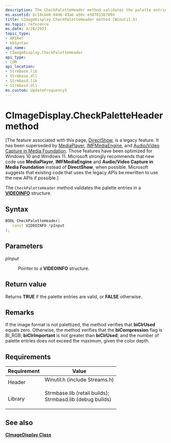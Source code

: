 ```yaml
---
description: The CheckPaletteHeader method validates the palette entries in a VIDEOINFO structure.
ms.assetid: bc18cbe6-0446-43a6-a50c-e587815b789d
title: CImageDisplay.CheckPaletteHeader method (Winutil.h)
ms.topic: reference
ms.date: 4/26/2023
topic_type: 
- APIRef
- kbSyntax
api_name: 
- CImageDisplay.CheckPaletteHeader
api_type: 
- COM
api_location: 
- Strmbase.lib
- Strmbase.dll
- Strmbasd.lib
- Strmbasd.dll
ms.custom: UpdateFrequency5
---
```


# CImageDisplay.CheckPaletteHeader method

\[The feature associated with this page, [DirectShow](/windows/win32/directshow/directshow), is a legacy feature. It has been superseded by [MediaPlayer](/uwp/api/Windows.Media.Playback.MediaPlayer), [IMFMediaEngine](/windows/win32/api/mfmediaengine/nn-mfmediaengine-imfmediaengine), and [Audio/Video Capture in Media Foundation](windows/win32/medfound/audio-video-capture-in-media-foundation). Those features have been optimized for Windows 10 and Windows 11. Microsoft strongly recommends that new code use **MediaPlayer**, **IMFMediaEngine** and **Audio/Video Capture in Media Foundation** instead of **DirectShow**, when possible. Microsoft suggests that existing code that uses the legacy APIs be rewritten to use the new APIs if possible.\]

The `CheckPaletteHeader` method validates the palette entries in a [**VIDEOINFO**](/previous-versions/windows/desktop/api/amvideo/ns-amvideo-videoinfo) structure.

## Syntax


```C++
BOOL CheckPaletteHeader(
   const VIDEOINFO *pInput
);
```



## Parameters

<dl> <dt>

*pInput* 
</dt> <dd>

Pointer to a **VIDEOINFO** structure.

</dd> </dl>

## Return value

Returns **TRUE** if the palette entries are valid, or **FALSE** otherwise.

## Remarks

If the image format is not palettized, the method verifies that **biClrUsed** equals zero. Otherwise, the method verifies that the **biCompression** flag is BI\_RGB; **biClrImportant** is not greater than **biClrUsed**; and the number of palette entries does not exceed the maximum, given the color depth.

## Requirements



| Requirement | Value |
|--------------------|--------------------------------------------------------------------------------------------------------------------------------------------------------------------------------------------|
| Header<br/>  | <dl> <dt>Winutil.h (include Streams.h)</dt> </dl>                                                                                   |
| Library<br/> | <dl> <dt>Strmbase.lib (retail builds); </dt> <dt>Strmbasd.lib (debug builds)</dt> </dl> |



## See also

<dl> <dt>

[**CImageDisplay Class**](cimagedisplay.md)
</dt> </dl>

 

 




